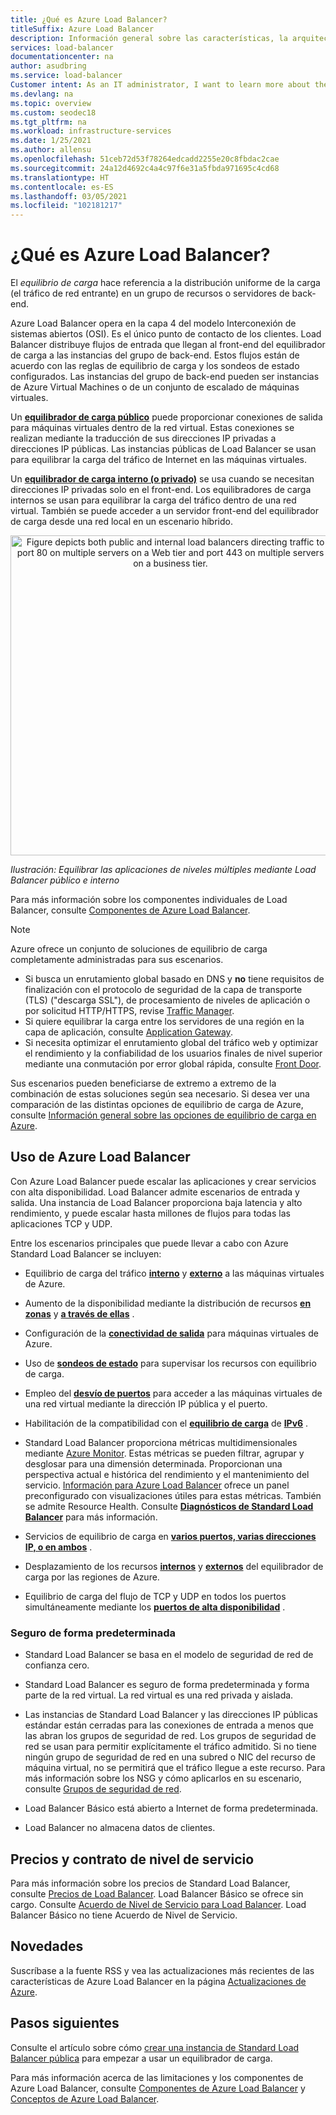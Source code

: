 ```yaml
---
title: ¿Qué es Azure Load Balancer?
titleSuffix: Azure Load Balancer
description: Información general sobre las características, la arquitectura y la implementación del Equilibrador de carga de Azure Aprenda cómo funciona Load Balancer y cómo usarlo en la nube.
services: load-balancer
documentationcenter: na
author: asudbring
ms.service: load-balancer
Customer intent: As an IT administrator, I want to learn more about the Azure Load Balancer service and what I can use it for.
ms.devlang: na
ms.topic: overview
ms.custom: seodec18
ms.tgt_pltfrm: na
ms.workload: infrastructure-services
ms.date: 1/25/2021
ms.author: allensu
ms.openlocfilehash: 51ceb72d53f78264edcadd2255e20c8fbdac2cae
ms.sourcegitcommit: 24a12d4692c4a4c97f6e31a5fbda971695c4cd68
ms.translationtype: HT
ms.contentlocale: es-ES
ms.lasthandoff: 03/05/2021
ms.locfileid: "102181217"
---
```

# <a name="what-is-azure-load-balancer"></a>¿Qué es Azure Load Balancer?

El *equilibrio de carga* hace referencia a la distribución uniforme de la carga (el tráfico de red entrante) en un grupo de recursos o servidores de back-end. 

Azure Load Balancer opera en la capa 4 del modelo Interconexión de sistemas abiertos (OSI). Es el único punto de contacto de los clientes. Load Balancer distribuye flujos de entrada que llegan al front-end del equilibrador de carga a las instancias del grupo de back-end. Estos flujos están de acuerdo con las reglas de equilibrio de carga y los sondeos de estado configurados. Las instancias del grupo de back-end pueden ser instancias de Azure Virtual Machines o de un conjunto de escalado de máquinas virtuales.

Un **[equilibrador de carga público](./components.md#frontend-ip-configurations)** puede proporcionar conexiones de salida para máquinas virtuales dentro de la red virtual. Estas conexiones se realizan mediante la traducción de sus direcciones IP privadas a direcciones IP públicas. Las instancias públicas de Load Balancer se usan para equilibrar la carga del tráfico de Internet en las máquinas virtuales.

Un **[equilibrador de carga interno (o privado)](./components.md#frontend-ip-configurations)** se usa cuando se necesitan direcciones IP privadas solo en el front-end. Los equilibradores de carga internos se usan para equilibrar la carga del tráfico dentro de una red virtual. También se puede acceder a un servidor front-end del equilibrador de carga desde una red local en un escenario híbrido.

<p align="center">
  <img src="./media/load-balancer-overview/load-balancer.svg" alt="Figure depicts both public and internal load balancers directing traffic to port 80 on multiple servers on a Web tier and port 443 on multiple servers on a business tier." width="512" title="Azure Load Balancer">
</p>

*Ilustración: Equilibrar las aplicaciones de niveles múltiples mediante Load Balancer público e interno*

Para más información sobre los componentes individuales de Load Balancer, consulte [Componentes de Azure Load Balancer](./components.md).

>[!NOTE]
> Azure ofrece un conjunto de soluciones de equilibrio de carga completamente administradas para sus escenarios. 
> * Si busca un enrutamiento global basado en DNS y **no** tiene requisitos de finalización con el protocolo de seguridad de la capa de transporte (TLS) ("descarga SSL"), de procesamiento de niveles de aplicación o por solicitud HTTP/HTTPS, revise [Traffic Manager](../traffic-manager/traffic-manager-overview.md). 
> * Si quiere equilibrar la carga entre los servidores de una región en la capa de aplicación, consulte [Application Gateway](../application-gateway/overview.md).
> * Si necesita optimizar el enrutamiento global del tráfico web y optimizar el rendimiento y la confiabilidad de los usuarios finales de nivel superior mediante una conmutación por error global rápida, consulte [Front Door](../frontdoor/front-door-overview.md).
> 
> Sus escenarios pueden beneficiarse de extremo a extremo de la combinación de estas soluciones según sea necesario.
> Si desea ver una comparación de las distintas opciones de equilibrio de carga de Azure, consulte [Información general sobre las opciones de equilibrio de carga en Azure](/azure/architecture/guide/technology-choices/load-balancing-overview).


## <a name="why-use-azure-load-balancer"></a>Uso de Azure Load Balancer
Con Azure Load Balancer puede escalar las aplicaciones y crear servicios con alta disponibilidad. Load Balancer admite escenarios de entrada y salida. Una instancia de Load Balancer proporciona baja latencia y alto rendimiento, y puede escalar hasta millones de flujos para todas las aplicaciones TCP y UDP.

Entre los escenarios principales que puede llevar a cabo con Azure Standard Load Balancer se incluyen:

- Equilibrio de carga del tráfico **[interno](./quickstart-load-balancer-standard-internal-portal.md)** y **[externo](./quickstart-load-balancer-standard-public-portal.md)** a las máquinas virtuales de Azure.

- Aumento de la disponibilidad mediante la distribución de recursos **[en zonas](./tutorial-load-balancer-standard-public-zonal-portal.md)** y **[a través de ellas](./tutorial-load-balancer-standard-public-zone-redundant-portal.md)** .

- Configuración de la **[conectividad de salida](./load-balancer-outbound-connections.md)** para máquinas virtuales de Azure.

- Uso de **[sondeos de estado](./load-balancer-custom-probe-overview.md)** para supervisar los recursos con equilibrio de carga.

- Empleo del **[desvío de puertos](./tutorial-load-balancer-port-forwarding-portal.md)** para acceder a las máquinas virtuales de una red virtual mediante la dirección IP pública y el puerto.

- Habilitación de la compatibilidad con el **[equilibrio de carga](../virtual-network/virtual-network-ipv4-ipv6-dual-stack-standard-load-balancer-powershell.md)** de **[IPv6](../virtual-network/ipv6-overview.md)** .

- Standard Load Balancer proporciona métricas multidimensionales mediante [Azure Monitor](../azure-monitor/overview.md).  Estas métricas se pueden filtrar, agrupar y desglosar para una dimensión determinada.  Proporcionan una perspectiva actual e histórica del rendimiento y el mantenimiento del servicio. [Información para Azure Load Balancer](./load-balancer-insights.md) ofrece un panel preconfigurado con visualizaciones útiles para estas métricas.  También se admite Resource Health. Consulte **[Diagnósticos de Standard Load Balancer](load-balancer-standard-diagnostics.md)** para más información.

- Servicios de equilibrio de carga en **[varios puertos, varias direcciones IP, o en ambos](./load-balancer-multivip-overview.md)** .

- Desplazamiento de los recursos **[internos](./move-across-regions-internal-load-balancer-portal.md)** y **[externos](./move-across-regions-external-load-balancer-portal.md)** del equilibrador de carga por las regiones de Azure.

- Equilibrio de carga del flujo de TCP y UDP en todos los puertos simultáneamente mediante los **[puertos de alta disponibilidad](./load-balancer-ha-ports-overview.md)** .

### <a name="secure-by-default"></a><a name="securebydefault"></a>Seguro de forma predeterminada

* Standard Load Balancer se basa en el modelo de seguridad de red de confianza cero.

* Standard Load Balancer es seguro de forma predeterminada y forma parte de la red virtual. La red virtual es una red privada y aislada.  

* Las instancias de Standard Load Balancer y las direcciones IP públicas estándar están cerradas para las conexiones de entrada a menos que las abran los grupos de seguridad de red. Los grupos de seguridad de red se usan para permitir explícitamente el tráfico admitido.  Si no tiene ningún grupo de seguridad de red en una subred o NIC del recurso de máquina virtual, no se permitirá que el tráfico llegue a este recurso. Para más información sobre los NSG y cómo aplicarlos en su escenario, consulte [Grupos de seguridad de red](../virtual-network/network-security-groups-overview.md).

* Load Balancer Básico está abierto a Internet de forma predeterminada. 

* Load Balancer no almacena datos de clientes.

## <a name="pricing-and-sla"></a>Precios y contrato de nivel de servicio

Para más información sobre los precios de Standard Load Balancer, consulte [Precios de Load Balancer](https://azure.microsoft.com/pricing/details/load-balancer/).
Load Balancer Básico se ofrece sin cargo.
Consulte [Acuerdo de Nivel de Servicio para Load Balancer](https://aka.ms/lbsla). Load Balancer Básico no tiene Acuerdo de Nivel de Servicio.

## <a name="whats-new"></a>Novedades

Suscríbase a la fuente RSS y vea las actualizaciones más recientes de las características de Azure Load Balancer en la página [Actualizaciones de Azure](https://azure.microsoft.com/updates/?category=networking&query=load%20balancer).

## <a name="next-steps"></a>Pasos siguientes

Consulte el artículo sobre cómo [crear una instancia de Standard Load Balancer pública](quickstart-load-balancer-standard-public-portal.md) para empezar a usar un equilibrador de carga.

Para más información acerca de las limitaciones y los componentes de Azure Load Balancer, consulte [Componentes de Azure Load Balancer](./components.md) y [Conceptos de Azure Load Balancer](./concepts.md).